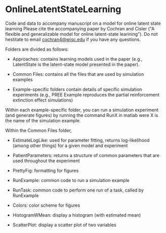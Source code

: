 # OnlineLatentStateLearning
Code and data to accompany manuscript on a model for online latent state learning
Please cite the accompanying paper by Cochran and Cisler ("A flexible and generalizable model for online latent-state learining").
Do not hestitate to email cochran4@wisc.edu if you have any questions. 

Folders are divided as follows:

- Approaches: contains learning models used in the paper (e.g., LatentState is the latent-state model presented in the paper). 

- Common Files: contains all the files that are used by simulation examples

- Example-specific folders contain details of specific simulation experiments (e.g., PREE Example reproduces the partial reinforcement extinction effect simulations)


Within each example-specific folder, you can run a simulation experiment (and generate figures) by running the command RunX in matlab were X is the name of the simulation example. 

Within the Common Files folder, 

- EstimateLogLike: used for parameter fitting, returns log-likelihood (among other things) for a given model and experiment

- PatientParameters: returns a structure of common parameters that are used throughout the experiment

- PrettyFig: formatting for figures

- RunExample: common code to run a simulation example

- RunTask: common code to perform one run of a task, called by RunExample

- Colors: color scheme for figures

- HistogramWMean: display a histogram (with estimated mean)

- ScatterPlot: display a scatter plot of two variables

